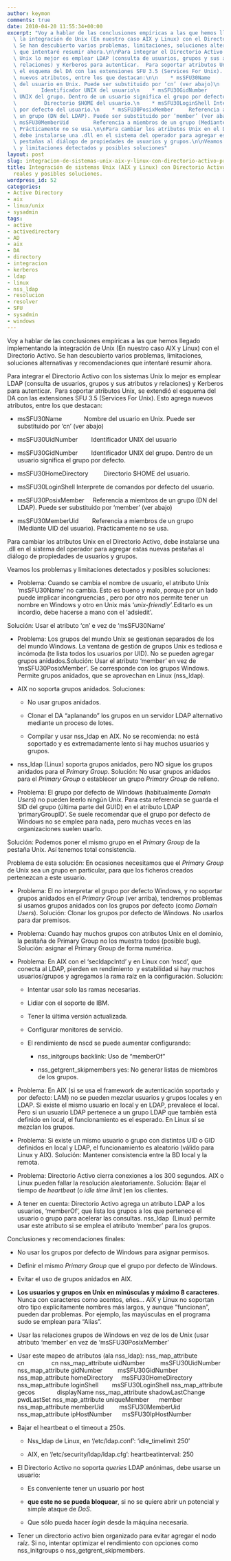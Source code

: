 ```yaml
---
author: keymon
comments: true
date: 2010-04-20 11:55:34+00:00
excerpt: "Voy a hablar de las conclusiones empíricas a las que hemos llegado implementando\
  \ la integración de Unix (En nuestro caso AIX y Linux) con el Directorio Activo.\
  \ Se han descubierto varios problemas, limitaciones, soluciones alternativas y recomendaciones\
  \ que intentaré resumir ahora.\n\nPara integrar el Directorio Activo con los sistemas\
  \ Unix lo mejor es emplear LDAP (consulta de usuarios, grupos y sus atributos y\
  \ relaciones) y Kerberos para autenticar.  Para soportar atributos Unix, se extendió\
  \ el esquema del DA con las extensiones SFU 3.5 (Services For Unix). Esto agrega\
  \ nuevos atributos, entre los que destacan:\n\n    * msSFU30Name             Nombre\
  \ del usuario en Unix. Puede ser substituido por ‘cn’ (ver abajo)\n    * msSFU30UidNumber\
  \        Identificador UNIX del usuario\n    * msSFU30GidNumber        Identificador\
  \ UNIX del grupo. Dentro de un usuario significa el grupo por defecto.\n    * msSFU30HomeDirectory\
  \         Directorio $HOME del usuario.\n    * msSFU30LoginShell Interprete de comandos\
  \ por defecto del usuario.\n    * msSFU30PosixMember     Referencia a miembros de\
  \ un grupo (DN del LDAP). Puede ser substituido por ‘member’ (ver abajo)\n    *\
  \ msSFU30MemberUid        Referencia a miembros de un grupo (Mediante UID del usuario).\
  \ Prácticamente no se usa.\n\nPara cambiar los atributos Unix en el Directorio Activo,\
  \ debe instalarse una .dll en el sistema del operador para agregar estas nuevas\
  \ pestañas al diálogo de propiedades de usuarios y grupos.\n\nVeamos los problemas\
  \ y limitaciones detectados y posibles soluciones"
layout: post
slug: integracion-de-sistemas-unix-aix-y-linux-con-directorio-activo-problemas-reales-y-posibles-soluciones
title: Integración de sistemas Unix (AIX y Linux) con Directorio Activo. Problemas
  reales y posibles soluciones.
wordpress_id: 52
categories:
- Active Directory
- aix
- linux/unix
- sysadmin
tags:
- active
- activedirectory
- AD
- aix
- DA
- directory
- integracion
- kerberos
- ldap
- linux
- nss_ldap
- resolucion
- resolver
- SFU
- sysadmin
- windows
---
```


Voy a hablar de las conclusiones empíricas a las que hemos llegado implementando la integración de Unix (En nuestro caso AIX y Linux) con el Directorio Activo. Se han descubierto varios problemas, limitaciones, soluciones alternativas y recomendaciones que intentaré resumir ahora.

Para integrar el Directorio Activo con los sistemas Unix lo mejor es emplear LDAP (consulta de usuarios, grupos y sus atributos y relaciones) y Kerberos para autenticar.  Para soportar atributos Unix, se extendió el esquema del DA con las extensiones SFU 3.5 (Services For Unix). Esto agrega nuevos atributos, entre los que destacan:



	
  * msSFU30Name             Nombre del usuario en Unix. Puede ser substituido por ‘cn’ (ver abajo)

	
  * msSFU30UidNumber        Identificador UNIX del usuario

	
  * msSFU30GidNumber        Identificador UNIX del grupo. Dentro de un usuario significa el grupo por defecto.

	
  * msSFU30HomeDirectory         Directorio $HOME del usuario.

	
  * msSFU30LoginShell Interprete de comandos por defecto del usuario.

	
  * msSFU30PosixMember     Referencia a miembros de un grupo (DN del LDAP). Puede ser substituido por ‘member’ (ver abajo)

	
  * msSFU30MemberUid        Referencia a miembros de un grupo (Mediante UID del usuario). Prácticamente no se usa.


Para cambiar los atributos Unix en el Directorio Activo, debe instalarse una .dll en el sistema del operador para agregar estas nuevas pestañas al diálogo de propiedades de usuarios y grupos.

Veamos los problemas y limitaciones detectados y posibles soluciones:

	
  * Problema: Cuando se cambia el nombre de usuario, el atributo Unix ‘msSFU30Name’ no cambia. Esto es bueno y malo, porque por un lado puede implicar incongruencias , pero por otro nos permite tener un nombre en Windows y otro en Unix más ‘_unix-friendly’_.Editarlo es un incordio, debe hacerse a mano con el ‘adsiedit’.

Solución: Usar el atributo ‘cn’ e vez de ‘msSFU30Name’



	
  * Problema: Los grupos del mundo Unix se gestionan separados de los del mundo Windows. La ventana de gestión de grupos Unix es tediosa e incómoda (te lista todos los usuarios por UID). No se pueden agregar grupos anidados.Solución: Usar el atributo ‘member’ en vez de ‘msSFU30PosixMember’. Se corresponde con los grupos Windows. Permite grupos anidados, que se aprovechan en Linux (nss_ldap).



	
  * AIX no soporta grupos anidados.
Soluciones:

	
    * No usar grupos anidados.



	
    * Clonar el DA “aplanando” los grupos en un servidor LDAP alternativo mediante un proceso de lotes.

	
    * Compilar y usar nss_ldap en AIX. No se recomienda: no está soportado y es extremadamente lento si hay muchos usuarios y grupos.






	
  * nss_ldap (Linux) soporta grupos anidados, pero NO sigue los grupos anidados para el _Primary Group_.
Solución: No usar grupos anidados para el _Primary Group_ o establecer un grupo _Primary Group_ de relleno.



	
  * Problema: El grupo por defecto de Windows (habitualmente _Domain Users_) no pueden leerlo ningún Unix. Para esta referencia se guarda el SID del grupo (última parte del GUID) en el atributo LDAP ‘primaryGroupID’.
Se suele recomendar que el grupo por defecto de Windows no se emplee para nada, pero muchas veces en las organizaciones suelen usarlo.

Solución: Podemos poner el mismo grupo en el _Primary Group_ de la pestaña Unix. Así tenemos total consistencia.

Problema de esta solución: En ocasiones necesitamos que el _Primary Group_ de Unix sea un grupo en particular, para que los ficheros creados pertenezcan a este usuario.



	
  * Problema: El no interpretar el grupo por defecto Windows, y no soportar grupos anidados en el _Primary Group_ (ver arriba), tendremos problemas si usamos grupos anidados con los grupos por defecto (como _Domain Users_).
Solución: Clonar los grupos por defecto de Windows. No usarlos para dar premisos.



	
  * Problema: Cuando hay muchos grupos con atributos Unix en el dominio, la pestaña de Primary Group no los muestra todos (posible bug).
Solución: asignar el Primary Group de forma numérica.



	
  * Problema: En AIX con el ‘secldapclntd’ y en Linux con ‘nscd’, que conecta al LDAP, pierden en rendimiento  y estabilidad si hay muchos usuarios/grupos y agregamos la rama raíz en la configuración.
Solución:

	
    * Intentar usar solo las ramas necesarias.

	
    * Lidiar con el soporte de IBM.

	
    * Tener la última versión actualizada.

	
    * Configurar monitores de servicio.

	
    * El rendimiento de nscd se puede aumentar configurando:


	
      * nss_initgroups backlink: Uso de “memberOf”

	
      * nss_getgrent_skipmembers yes: No generar listas de miembros de los grupos.










	
  * Problema: En AIX (si se usa el framework de autenticación soportado y por defecto: LAM) no se pueden mezclar usuarios y grupos locales y en LDAP. Si existe el mismo usuario en local y en LDAP, prevalece el local. Pero si un usuario LDAP pertenece a un grupo LDAP que también está definido en local, el funcionamiento es el esperado. En Linux sí se mezclan los grupos.



	
  * Problema: Si existe un mismo usuario o grupo con distintos UID o GID definidos en local y LDAP, el funcionamiento es aleatorio (válido para Linux y AIX).
Solución: Mantener consistencia entre la BD local y la remota.



	
  * Problema: Directorio Activo cierra conexiones a los 300 segundos. AIX o Linux pueden fallar la resolución aleatoriamente.
Solución: Bajar el tiempo de _heartbeat_ (o _idle time limit_ )en los clientes.



	
  * A tener en cuenta: Directorio Activo agrega un atributo LDAP a los usuarios, ‘memberOf’, que lista los grupos a los que pertenece el usuario o grupo para acelerar las consultas. nss_ldap  (Linux) permite usar este atributo si se emplea el atributo ‘member’ para los grupos.


Conclusiones y recomendaciones finales:

	
  * No usar los grupos por defecto de Windows para asignar permisos.



	
  * Definir el mismo _Primary Group_ que el grupo por defecto de Windows.



	
  * Evitar el uso de grupos anidados en AIX.



	
  * **Los usuarios y grupos en Unix en minúsculas y máximo 8 caracteres**. Nunca con caracteres como acentos, eñes…
AIX y Linux no soportan otro tipo explícitamente nombres más largos, y aunque “funcionan”, pueden dar problemas. Por ejemplo, las mayúsculas en el programa sudo se emplean para “Alias”.



	
  * Usar las relaciones grupos de Windows en vez de los de Unix (usar atributo ‘member’ en vez de ‘msSFU30PosixMember’



	
  * Usar este mapeo de atributos (ala nss_ldap):
nss_map_attribute cn                cn
nss_map_attribute uidNumber         msSFU30UidNumber
nss_map_attribute gidNumber         msSFU30GidNumber
nss_map_attribute homeDirectory     msSFU30HomeDirectory
nss_map_attribute loginShell        msSFU30LoginShell
nss_map_attribute gecos             displayName
nss_map_attribute shadowLastChange  pwdLastSet
nss_map_attribute uniqueMember      member
nss_map_attribute memberUid         msSFU30MemberUid
nss_map_attribute ipHostNumber      msSFU30IpHostNumber



	
  * Bajar el heartbeat o el timeout a 250s.

	
    * Nss_ldap de Linux, en ‘/etc/ldap.conf’: ‘idle_timelimit 250’

	
    * AIX, en ‘/etc/security/ldap/ldap.cfg’: heartbeatinterval: 250






	
  * El Directorio Activo no soporta _queries_ LDAP anónimas, debe usarse un usuario:

	
    * Es conveniente tener un usuario por host

	
    * **que este no se pueda bloquear**, si no se quiere abrir un potencial y simple ataque de _DoS_.

	
    * Que sólo pueda hacer _login_ desde la máquina necesaria.






	
  * Tener un directorio activo bien organizado para evitar agregar el nodo raíz. Si no, intentar optimizar el rendimiento con opciones como nss_initgroups o nss_getgrent_skipmembers.


﻿
